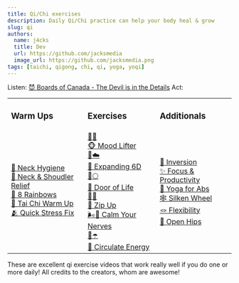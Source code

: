 ```yaml
---
title: Qi/Chi exercises
description: Daily Qi/Chi practice can help your body heal & grow
slug: qi
authors:
  name: j4cks
  title: Dev
  url: https://github.com/jacksmedia
  image_url: https://github.com/jacksmedia.png
tags: [taichi, qigong, chi, qi, yoga, yoqi]
---
```

Listen:
[😈 Boards of Canada - The Devil is in the Details](https://www.youtube.com/watch?v=N2jNdHnOsG8)
Act:
<table>
  <tr>
    <td><h3>Warm Ups</h3></td>
    <td class="widest-column"><h3>Exercises</h3></td>
    <td><h3>Additionals</h3></td>
  </tr>
  <tr>
    <td class="">
        <div class="no-bullet"><a href="https://www.youtube.com/watch?v=X3-gKPNyrTA?t=26">🧘 Neck Hygiene</a></div>
        <div class="no-bullet"><a href="https://www.youtube.com/watch?v=SedzswEwpPw?t=51">🧣 Neck & Shoudler Relief</a></div>
        <div class="no-bullet"><a href="https://youtu.be/ED3_i_xVd_s?t=54">🌈 8 Rainbows</a></div>
        <div class="no-bullet"><a href="https://youtu.be/50txkOrJn9o?t=41">🦩 Tai Chi Warm Up</a></div>
        <div class="no-bullet"><a href="https://youtu.be/jOfshreyu4w">🫂 Quick Stress Fix</a></div>
    </td>
    <td>
        <div class="no-bullet"><a href="https://youtu.be/cEOS2zoyQw4?t=89">🦆🌊</a></div>
        <div class="no-bullet"><a href="https://www.youtube.com/watch?v=HMbT-CPVl2k?t=33">🐵 Mood Lifter</a></div>
        <div class="no-bullet"><a href="https://www.youtube.com/watch?v=enk0bOv-gF8?t=17">🦇☁️</a></div>
        <div class="no-bullet"><a href="https://www.youtube.com/watch?v=IyINAjEoTIs?t=80">🦅 Expanding 6D</a></div>
        <div class="no-bullet"><a href="https://www.youtube.com/watch?v=OPcZlXYcdMA?t=31">🐎🌕</a></div>
        <div class="no-bullet"><a href="https://www.youtube.com/watch?v=8wddPSIEpvE?t=54">🐠 Door of Life</a></div>
        <div class="no-bullet"><a href="https://www.youtube.com/watch?v=RoIqYtiTLFI">🐍🍂</a></div>
        <div class="no-bullet"><a href="https://www.youtube.com/watch?v=nmmNWj9YtAw?t=60">🐯 Zip Up</a></div>
        <div class="no-bullet"><a href="https://www.youtube.com/watch?v=Ba0fweKUwIc">🌬🦮 Calm Your Nerves</a></div>
        <div class="no-bullet"><a href="https://www.youtube.com/watch?v=62a20CiIAlY?t=25">🐉☂️</a></div>
        <div class="no-bullet"><a href="https://youtu.be/EZT8RC0wRbA?t=88">🐻 Circulate Energy</a></div>
    </td>
    <td>
        <div class="no-bullet"><a href="https://www.youtube.com/watch?v=V1HbXt5ZRlg&t=39s">🗼 Inversion</a></div>
        <div class="no-bullet"><a href="https://youtu.be/Nnd5Slo02us">✨ Focus & Productivity</a></div>
        <div class="no-bullet"><a href="https://youtu.be/FgfT2fOv31E">🫧 Yoga for Abs</a></div>
        <div class="no-bullet"><a href="https://www.youtube.com/watch?v=LZ2oHU-mMJI?t=25">🕸 Silken Wheel</a></div>
        <div class="no-bullet"><a href="https://www.youtube.com/watch?v=Yzm3fA2HhkQ&t=3s">🪢 Flexibility</a></div>
        <div class="no-bullet"><a href="https://youtu.be/eBdfCX5XnX4">🦎 Open Hips</a></div>
    </td>
  </tr>
</table>
These are excellent qi exercise videos that work really well if you do one or more daily!
All credits to the creators, whom are awesome!